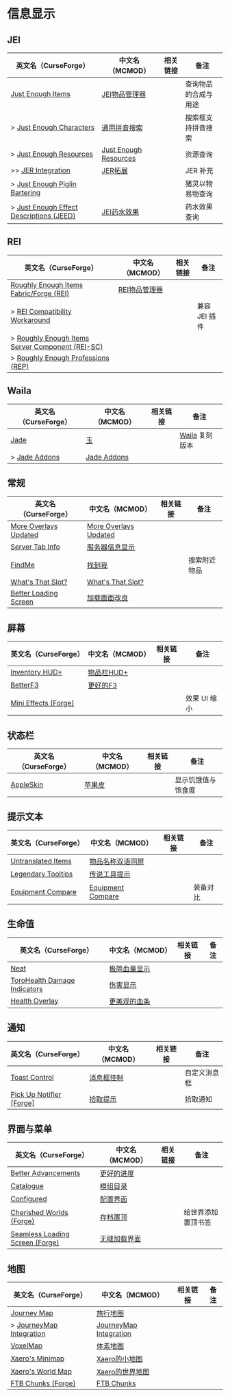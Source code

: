 # 信息显示

## JEI

| 英文名（CurseForge）                                                                                                          | 中文名（MCMOD）                                              | 相关链接 | 备注                 |
| ----------------------------------------------------------------------------------------------------------------------------- | ------------------------------------------------------------ | -------- | -------------------- |
| [Just Enough Items](https://www.curseforge.com/minecraft/mc-mods/jei)                                                         | [JEI物品管理器](https://www.mcmod.cn/class/459.html)         |          | 查询物品的合成与用途 |
| > [Just Enough Characters](https://www.curseforge.com/minecraft/mc-mods/just-enough-characters)                               | [通用拼音搜索](https://www.mcmod.cn/class/840.html)          |          | 搜索框支持拼音搜索   |
| > [Just Enough Resources](https://www.curseforge.com/minecraft/mc-mods/just-enough-resources-jer)                             | [Just Enough Resources](https://www.mcmod.cn/class/855.html) |          | 资源查询             |
| >> [JER Integration](https://www.curseforge.com/minecraft/mc-mods/jer-integration)                                            | [JER拓展](https://www.mcmod.cn/class/5611.html)              |          | JER 补充             |
| > [Just Enough Piglin Bartering](https://www.curseforge.com/minecraft/mc-mods/just-enough-piglin-bartering)                   |                                                              |          | 猪灵以物易物查询     |
| > [Just Enough Effect Descriptions (JEED)](https://www.curseforge.com/minecraft/mc-mods/just-enough-effect-descriptions-jeed) | [JEI药水效果](https://www.mcmod.cn/class/5460.html)          |          | 药水效果查询         |

## REI

| 英文名（CurseForge）                                                                                                                   | 中文名（MCMOD）                                       | 相关链接 | 备注          |
| -------------------------------------------------------------------------------------------------------------------------------------- | ----------------------------------------------------- | -------- | ------------- |
| [Roughly Enough Items Fabric/Forge (REI)](https://www.curseforge.com/minecraft/mc-mods/roughly-enough-items)                           | [REI物品管理器](https://www.mcmod.cn/class/1674.html) |          |               |
| > [REI Compatibility Workaround](https://www.curseforge.com/minecraft/mc-mods/roughly-enough-items-hacks)                              |                                                       |          | 兼容 JEI 插件 |
| > [Roughly Enough Items Server Component (REI-SC)](https://www.curseforge.com/minecraft/mc-mods/roughly-enough-items-server-component) |                                                       |          |               |
| > [Roughly Enough Professions (REP)](https://www.curseforge.com/minecraft/mc-mods/roughly-enough-professions-rep)                      |                                                       |          |               |

## Waila

| 英文名（CurseForge）                                                      | 中文名（MCMOD）                                     | 相关链接 | 备注                                                                 |
| ------------------------------------------------------------------------- | --------------------------------------------------- | -------- | -------------------------------------------------------------------- |
| [Jade](https://www.curseforge.com/minecraft/mc-mods/jade)                 | [玉](https://www.mcmod.cn/class/3482.html)          |          | [Waila](https://www.curseforge.com/minecraft/mc-mods/waila) 复刻版本 |
| > [Jade Addons](https://www.curseforge.com/minecraft/mc-mods/jade-addons) | [Jade Addons](https://www.mcmod.cn/class/5837.html) |          |                                                                      |

## 常规

| 英文名（CurseForge）                                                                        | 中文名（MCMOD）                                               | 相关链接 | 备注         |
| ------------------------------------------------------------------------------------------- | ------------------------------------------------------------- | -------- | ------------ |
| [More Overlays Updated](https://www.curseforge.com/minecraft/mc-mods/more-overlays-updated) | [More Overlays Updated](https://www.mcmod.cn/class/2746.html) |          |              |
| [Server Tab Info](https://www.curseforge.com/minecraft/mc-mods/server-tab-info)             | [服务器信息显示](https://www.mcmod.cn/class/2717.html)        |          |              |
| [FindMe](https://www.curseforge.com/minecraft/mc-mods/findme)                               | [找到我](https://www.mcmod.cn/class/2156.html)                |          | 搜索附近物品 |
| [What's That Slot?](https://www.curseforge.com/minecraft/mc-mods/whats-that-slot)           | [What's That Slot?](https://www.mcmod.cn/class/3851.html)     |          |              |
| [Better Loading Screen](https://www.curseforge.com/minecraft/mc-mods/betterloadingscreen)   | [加载画面改良](https://www.mcmod.cn/class/5868.html)          |          |              |

## 屏幕

| 英文名（CurseForge）                                                               | 中文名（MCMOD）                                    | 相关链接 | 备注         |
| ---------------------------------------------------------------------------------- | -------------------------------------------------- | -------- | ------------ |
| [Inventory HUD+](https://www.curseforge.com/minecraft/mc-mods/inventory-hud-forge) | [物品栏HUD+](https://www.mcmod.cn/class/3395.html) |          |              |
| [BetterF3](https://www.curseforge.com/minecraft/mc-mods/betterf3)                  | [更好的F3](https://www.mcmod.cn/class/3525.html)   |          |              |
| [Mini Effects (Forge)](https://www.curseforge.com/minecraft/mc-mods/mini-effects)  |                                                    |          | 效果 UI 缩小 |

## 状态栏

| 英文名（CurseForge）                                                | 中文名（MCMOD）                               | 相关链接 | 备注               |
| ------------------------------------------------------------------- | --------------------------------------------- | -------- | ------------------ |
| [AppleSkin](https://www.curseforge.com/minecraft/mc-mods/appleskin) | [苹果皮](https://www.mcmod.cn/class/744.html) |          | 显示饥饿值与饱食度 |

## 提示文本

| 英文名（CurseForge）                                                                  | 中文名（MCMOD）                                           | 相关链接 | 备注     |
| ------------------------------------------------------------------------------------- | --------------------------------------------------------- | -------- | -------- |
| [Untranslated Items](https://www.curseforge.com/minecraft/mc-mods/untranslated-items) | [物品名称双语同屏](https://www.mcmod.cn/class/3055.html)  |          |          |
| [Legendary Tooltips](https://www.curseforge.com/minecraft/mc-mods/legendary-tooltips) | [传说工具提示](https://www.mcmod.cn/class/5396.html)      |          |          |
| [Equipment Compare](https://www.curseforge.com/minecraft/mc-mods/equipment-compare)   | [Equipment Compare](https://www.mcmod.cn/class/4196.html) |          | 装备对比 |

## 生命值

| 英文名（CurseForge）                                                                                      | 中文名（MCMOD）                                      | 相关链接 | 备注 |
| --------------------------------------------------------------------------------------------------------- | ---------------------------------------------------- | -------- | ---- |
| [Neat](https://www.curseforge.com/minecraft/mc-mods/neat)                                                 | [极简血量显示](https://www.mcmod.cn/class/619.html)  |          |      |
| [ToroHealth Damage Indicators](https://www.curseforge.com/minecraft/mc-mods/torohealth-damage-indicators) | [伤害显示](https://www.mcmod.cn/class/1015.html)     |          |      |
| [Health Overlay](https://www.curseforge.com/minecraft/mc-mods/health-overlay)                             | [更美观的血条](https://www.mcmod.cn/class/1871.html) |          |      |

## 通知

| 英文名（CurseForge）                                                                      | 中文名（MCMOD）                                    | 相关链接 | 备注         |
| ----------------------------------------------------------------------------------------- | -------------------------------------------------- | -------- | ------------ |
| [Toast Control](https://www.curseforge.com/minecraft/mc-mods/toast-control)               | [消息框控制](https://www.mcmod.cn/class/1758.html) |          | 自定义消息框 |
| [Pick Up Notifier [Forge]](https://www.curseforge.com/minecraft/mc-mods/pick-up-notifier) | [拾取提示](https://www.mcmod.cn/class/5216.html)   |          | 拾取通知     |

## 界面与菜单

| 英文名（CurseForge）                                                                                          | 中文名（MCMOD）                                      | 相关链接 | 备注               |
| ------------------------------------------------------------------------------------------------------------- | ---------------------------------------------------- | -------- | ------------------ |
| [Better Advancements](https://www.curseforge.com/minecraft/mc-mods/better-advancements)                       | [更好的进度](https://www.mcmod.cn/class/1530.html)   |          |                    |
| [Catalogue](https://www.curseforge.com/minecraft/mc-mods/catalogue)                                           | [模组目录](https://www.mcmod.cn/class/3743.html)     |          |                    |
| [Configured](https://www.curseforge.com/minecraft/mc-mods/configured)                                         | [配置界面](https://www.mcmod.cn/class/3651.html)     |          |                    |
| [Cherished Worlds (Forge)](https://www.curseforge.com/minecraft/mc-mods/cherished-worlds)                     | [存档置顶](https://www.mcmod.cn/class/4228.html)     |          | 给世界添加置顶书签 |
| [Seamless Loading Screen (Forge)](https://www.curseforge.com/minecraft/mc-mods/seamless-loading-screen-forge) | [无缝加载界面](https://www.mcmod.cn/class/3912.html) |          |                    |

## 地图

| 英文名（CurseForge）                                                                            | 中文名（MCMOD）                                                | 相关链接 | 备注 |
| ----------------------------------------------------------------------------------------------- | -------------------------------------------------------------- | -------- | ---- |
| [Journey Map](https://www.curseforge.com/minecraft/mc-mods/journeymap)                          | [旅行地图](https://www.mcmod.cn/class/198.html)                |          |      |
| > [JourneyMap Integration](https://www.curseforge.com/minecraft/mc-mods/journeymap-integration) | [JourneyMap Integration](https://www.mcmod.cn/class/4865.html) |          |      |
| [VoxelMap](https://www.curseforge.com/minecraft/mc-mods/voxelmap)                               | [体素地图](https://www.mcmod.cn/class/981.html)                |          |      |
| [Xaero's Minimap](https://www.curseforge.com/minecraft/mc-mods/xaeros-minimap)                  | [Xaero的小地图](https://www.mcmod.cn/class/1701.html)          |          |      |
| [Xaero's World Map](https://www.curseforge.com/minecraft/mc-mods/xaeros-world-map)              | [Xaero的世界地图](https://www.mcmod.cn/class/1483.html)        |          |      |
| [FTB Chunks (Forge)](https://www.curseforge.com/minecraft/mc-mods/ftb-chunks-forge)             | [FTB Chunks](https://www.mcmod.cn/class/3201.html)             |          |      |
